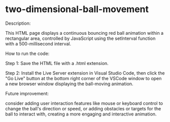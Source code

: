 # two-dimensional-ball-movement

Description:

This HTML page displays a continuous bouncing red ball animation within a rectangular area, controlled by JavaScript using the setInterval function with a 500-millisecond interval.

How to run the code:

Step 1: Save the HTML file with a .html extension.

Step 2: Install the Live Server extension in Visual Studio Code, then click the "Go Live" button at the bottom right corner of the VSCode window to open a new browser window displaying the ball-moving animation.

Future improvement:

consider adding user interaction features like mouse or keyboard control to change the ball's direction or speed, or adding obstacles or targets for the ball to interact with, creating a more engaging and interactive animation.
